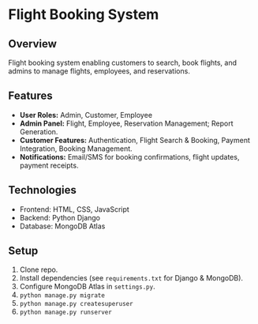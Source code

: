 # Flight Booking System

## Overview

Flight booking system enabling customers to search, book flights, and admins to manage flights, employees, and reservations.

## Features

*   **User Roles:** Admin, Customer, Employee
*   **Admin Panel:** Flight, Employee, Reservation Management; Report Generation.
*   **Customer Features:** Authentication, Flight Search & Booking, Payment Integration, Booking Management.
*   **Notifications:** Email/SMS for booking confirmations, flight updates, payment receipts.

## Technologies

*   Frontend: HTML, CSS, JavaScript
*   Backend: Python Django
*   Database: MongoDB Atlas

## Setup

1.  Clone repo.
2.  Install dependencies (see `requirements.txt` for Django & MongoDB).
3.  Configure MongoDB Atlas in `settings.py`.
4.  `python manage.py migrate`
5.  `python manage.py createsuperuser`
6.  `python manage.py runserver`

